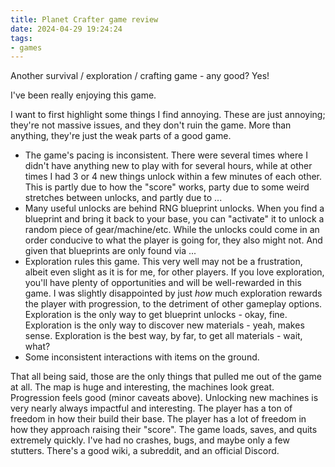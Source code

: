 ```yaml
---
title: Planet Crafter game review
date: 2024-04-29 19:24:24
tags:
- games
---
```


Another survival / exploration / crafting game - any good? Yes!

<!-- more -->

I've been really enjoying this game.

I want to first highlight some things I find annoying. These are just annoying; they're not massive issues, and they don't ruin the game. More than anything, they're just the weak parts of a good game.

- The game's pacing is inconsistent. There were several times where I didn't have anything new to play with for several hours, while at other times I had 3 or 4 new things unlock within a few minutes of each other. This is partly due to how the "score" works, party due to some weird stretches between unlocks, and partly due to ...
- Many useful unlocks are behind RNG blueprint unlocks. When you find a blueprint and bring it back to your base, you can "activate" it to unlock a random piece of gear/machine/etc. While the unlocks could come in an order conducive to what the player is going for, they also might not. And given that blueprints are only found via ...
- Exploration rules this game. This very well may not be a frustration, albeit even slight as it is for me, for other players. If you love exploration, you'll have plenty of opportunities and will be well-rewarded in this game. I was slightly disappointed by just *how* much exploration rewards the player with progression, to the detriment of other gameplay options. Exploration is the only way to get blueprint unlocks - okay, fine. Exploration is the only way to discover new materials - yeah, makes sense. Exploration is the best way, by far, to get all materials - wait, what?
- Some inconsistent interactions with items on the ground.

That all being said, those are the only things that pulled me out of the game at all. The map is huge and interesting, the machines look great. Progression feels good (minor caveats above). Unlocking new machines is very nearly always impactful and interesting. The player has a ton of freedom in how their build their base. The player has a lot of freedom in how they approach raising their "score". The game loads, saves, and quits extremely quickly. I've had no crashes, bugs, and maybe only a few stutters. There's a good wiki, a subreddit, and an official Discord.
